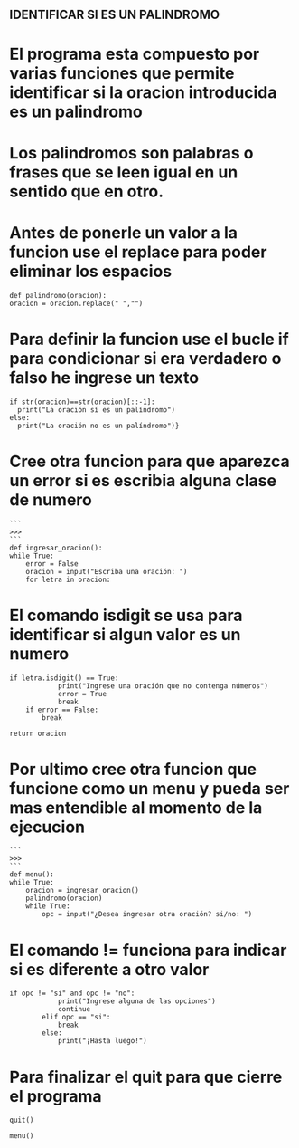 ## IDENTIFICAR SI ES UN PALINDROMO ##
# El programa esta compuesto por varias funciones que permite identificar si la oracion introducida es un palindromo

# Los palindromos son palabras o frases que se leen igual en un sentido que en otro.
   

# Antes de ponerle un valor a la funcion use el replace para poder eliminar los espacios    
    def palindromo(oracion): 
    oracion = oracion.replace(" ","")

# Para definir la funcion use el bucle if para condicionar si era verdadero o falso he ingrese un texto
     
    if str(oracion)==str(oracion)[::-1]:
      print("La oración sí es un palíndromo")
    else:
      print("La oración no es un palíndromo")}

# Cree otra funcion para que aparezca un error si es escribia alguna clase de numero 
    ``` 
    >>> 
    ```  
    def ingresar_oracion():  
    while True:
        error = False
        oracion = input("Escriba una oración: ")
        for letra in oracion:
# El comando isdigit se usa para identificar si algun valor es un numero
         
    if letra.isdigit() == True:
                print("Ingrese una oración que no contenga números")
                error = True
                break
        if error == False:
            break

    return oracion
  
# Por ultimo cree otra funcion que funcione como un menu y pueda ser mas entendible al momento de la ejecucion 
    ``` 
    >>> 
    ```    
    def menu():
    while True:
        oracion = ingresar_oracion()
        palindromo(oracion)
        while True:
            opc = input("¿Desea ingresar otra oración? si/no: ")
# El comando != funciona para indicar si es diferente a otro valor  
          
    if opc != "si" and opc != "no":
                print("Ingrese alguna de las opciones")
                continue
            elif opc == "si":
                break
            else:
                print("¡Hasta luego!")
# Para finalizar el quit para que cierre el programa
             
    quit()

    menu()

